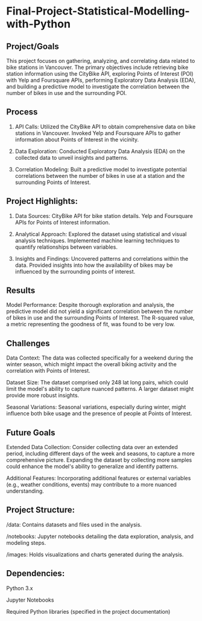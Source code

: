 # Final-Project-Statistical-Modelling-with-Python

## Project/Goals
This project focuses on gathering, analyzing, and correlating data related to bike stations in Vancouver. The primary objectives include retrieving bike station information using the CityBike API, exploring Points of Interest (POI) with Yelp and Foursquare APIs, performing Exploratory Data Analysis (EDA), and building a predictive model to investigate the correlation between the number of bikes in use and the surrounding POI.

## Process
1. API Calls:
Utilized the CityBike API to obtain comprehensive data on bike stations in Vancouver.
Invoked Yelp and Foursquare APIs to gather information about Points of Interest in the vicinity.

2. Data Exploration:
Conducted Exploratory Data Analysis (EDA) on the collected data to unveil insights and patterns.

3. Correlation Modeling:
Built a predictive model to investigate potential correlations between the number of bikes in use at a station and the surrounding Points of Interest.

## Project Highlights:

1. Data Sources:
CityBike API for bike station details.
Yelp and Foursquare APIs for Points of Interest information.

2. Analytical Approach:
Explored the dataset using statistical and visual analysis techniques.
Implemented machine learning techniques to quantify relationships between variables.

3. Insights and Findings:
Uncovered patterns and correlations within the data.
Provided insights into how the availability of bikes may be influenced by the surrounding points of interest.

## Results
Model Performance: Despite thorough exploration and analysis, the predictive model did not yield a significant correlation between the number of bikes in use and the surrounding Points of Interest. The R-squared value, a metric representing the goodness of fit, was found to be very low.

## Challenges 
Data Context: The data was collected specifically for a weekend during the winter season, which might impact the overall biking activity and the correlation with Points of Interest.

Dataset Size: The dataset comprised only 248 lat long pairs, which could limit the model's ability to capture nuanced patterns. A larger dataset might provide more robust insights.

Seasonal Variations: Seasonal variations, especially during winter, might influence both bike usage and the presence of people at Points of Interest.

## Future Goals
Extended Data Collection: Consider collecting data over an extended period, including different days of the week and seasons, to capture a more comprehensive picture. Expanding the dataset by collecting more samples could enhance the model's ability to generalize and identify patterns.

Additional Features: Incorporating additional features or external variables (e.g., weather conditions, events) may contribute to a more nuanced understanding.

## Project Structure:
/data:
Contains datasets and files used in the analysis.

/notebooks:
Jupyter notebooks detailing the data exploration, analysis, and modeling steps.

/images:
Holds visualizations and charts generated during the analysis.

## Dependencies:
Python 3.x

Jupyter Notebooks

Required Python libraries (specified in the project documentation)
